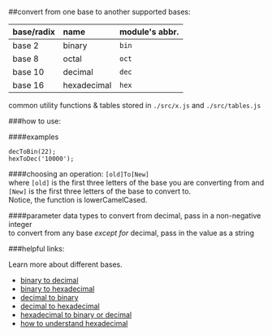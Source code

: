##convert from one base to another
supported bases:

| base/radix | name        | module's abbr. |
|:-----------|:------------|:---------------|
| base 2     | binary      | `bin`          |
| base 8     | octal       | `oct`          |
| base 10    | decimal     | `dec`          |
| base 16    | hexadecimal | `hex`          |

common utility functions & tables stored in `./src/x.js` and `./src/tables.js`

###how to use:

####examples

`decToBin(22);`  
`hexToDec('10000');`  

####choosing an operation:
`[old]To[New]`  
where `[old]` is the first three letters of the base you are converting from
and   
`[New]` is the first three letters of the base to convert to.  
Notice, the function is lowerCamelCased.

####parameter data types
to convert from decimal, pass in a non-negative integer  
to convert from any base *except for* decimal, pass in the value as a string

###helpful links:

Learn more about different bases.  

* [binary to decimal](http://www.wikihow.com/Convert-Binary-to-Decimal)
* [binary to hexadecimal](http://www.wikihow.com/Convert-Binary-to-Hexadecimal)
* [decimal to binary](http://www.wikihow.com/Convert-from-Decimal-to-Binary)
* [decimal to hexadecimal](http://www.wikihow.com/Convert-from-Decimal-to-Hexadecimal)
* [hexadecimal to binary or decimal](http://www.wikihow.com/Convert-Hexadecimal-to-Binary-or-Decimal)
* [how to understand hexadecimal](http://www.wikihow.com/Understand-Hexadecimal)
